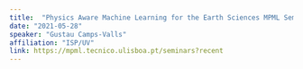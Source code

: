 ```yaml
---
title: 	"Physics Aware Machine Learning for the Earth Sciences MPML Seminar Series, Lisboa"
date: "2021-05-28"
speaker: "Gustau Camps-Valls"
affiliation: "ISP/UV"
link: https://mpml.tecnico.ulisboa.pt/seminars?recent
---
```

